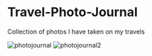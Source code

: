 # Travel-Photo-Journal
Collection of photos I have taken on my travels

![photojournal](https://user-images.githubusercontent.com/114101560/193294419-c8814ba1-4fa0-4bca-ad56-d82fbe8fbeeb.png)
![photojournal2](https://user-images.githubusercontent.com/114101560/193294443-bc9e4cbb-f4cb-4122-92ee-385c9cef8dc0.png)
